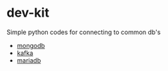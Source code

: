 # dev-kit
Simple python codes for connecting to common db's

* [mongodb](./mongodb/)
* [kafka](./kafka/)
* [mariadb](./mariadb/)
